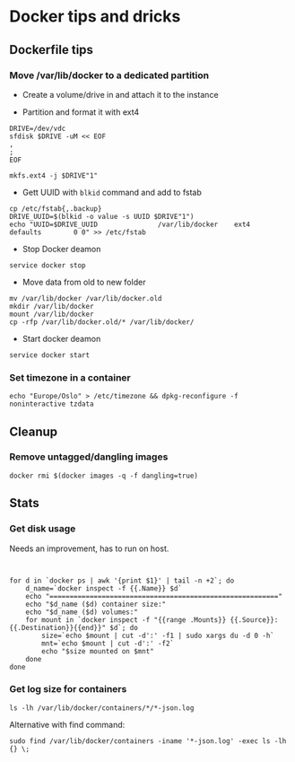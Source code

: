# Docker tips and dricks

## Dockerfile tips
### Move /var/lib/docker to a dedicated partition

- Create a volume/drive in and attach it to the instance

- Partition and format it with ext4
```
DRIVE=/dev/vdc
sfdisk $DRIVE -uM << EOF
,
;
EOF

mkfs.ext4 -j $DRIVE"1"
```

- Gett UUID with `blkid` command and add to fstab
```
cp /etc/fstab{,.backup}
DRIVE_UUID=$(blkid -o value -s UUID $DRIVE"1")
echo "UUID=$DRIVE_UUID               /var/lib/docker    ext4    defaults        0 0" >> /etc/fstab
```
- Stop Docker deamon
```
service docker stop

```
- Move data from old to new folder
```
mv /var/lib/docker /var/lib/docker.old
mkdir /var/lib/docker
mount /var/lib/docker
cp -rfp /var/lib/docker.old/* /var/lib/docker/
```

- Start docker deamon
```
service docker start
```

### Set timezone in a container
```
echo "Europe/Oslo" > /etc/timezone && dpkg-reconfigure -f noninteractive tzdata
```

## Cleanup
### Remove untagged/dangling images
```
docker rmi $(docker images -q -f dangling=true)
```

## Stats
### Get disk usage
Needs an improvement, has to run on host.
```


for d in `docker ps | awk '{print $1}' | tail -n +2`; do
    d_name=`docker inspect -f {{.Name}} $d`
    echo "========================================================="
    echo "$d_name ($d) container size:"
    echo "$d_name ($d) volumes:"
    for mount in `docker inspect -f "{{range .Mounts}} {{.Source}}:{{.Destination}}{{end}}" $d`; do
        size=`echo $mount | cut -d':' -f1 | sudo xargs du -d 0 -h`
        mnt=`echo $mount | cut -d':' -f2`
        echo "$size mounted on $mnt"
    done
done
```

### Get log size for containers
```
ls -lh /var/lib/docker/containers/*/*-json.log
```
Alternative with find command:
```
sudo find /var/lib/docker/containers -iname '*-json.log' -exec ls -lh {} \;
```

